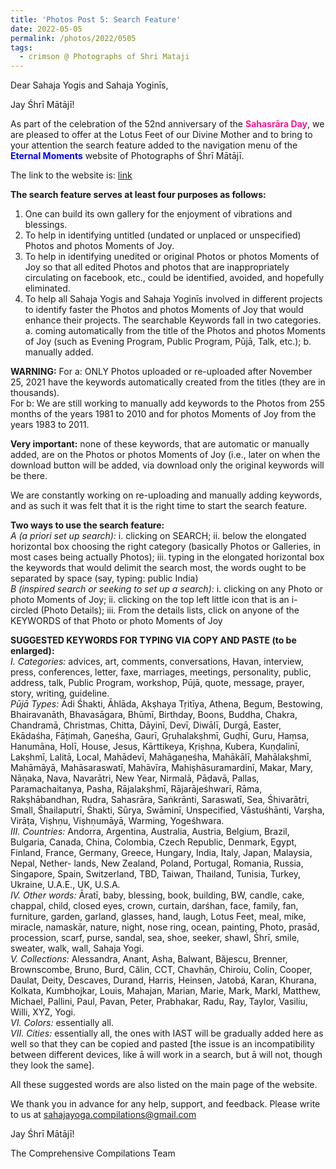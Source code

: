 ```yaml
---
title: 'Photos Post 5: Search Feature'
date: 2022-05-05
permalink: /photos/2022/0505
tags:
  - crimson @ Photographs of Shri Mataji
---
```


Dear Sahaja Yogis and Sahaja Yoginīs,

Jay Śhrī Mātājī!

As part of the celebration of the 52nd anniversary of the <font color="DeepPink"><b>Sahasrāra Day</b></font>, we are pleased to offer at the Lotus Feet of our Divine Mother and to bring to your attention the search feature added to the navigation menu of the <font color="blue"><b>Eternal Moments</b></font> website of Photographs of Śhrī Mātājī. 

The link to the website is: <a href="https://eternalmoments.smugmug.com/"> link</a>

<b>The search feature serves at least four purposes as follows:</b><br>
1. One can build its own gallery for the enjoyment of vibrations and blessings.<br>
2. To help in identifying untitled (undated or unplaced or unspecified) Photos and photos Moments of Joy.<br>
3. To help in identifying unedited or original Photos or photos Moments of Joy so that all edited Photos and photos that are inappropriately circulating on facebook, etc., could be identified, avoided, and hopefully eliminated.<br>
4. To help all Sahaja Yogis and Sahaja Yoginīs involved in different projects to identify faster the Photos and photos Moments of Joy that would enhance their projects.
The searchable Keywords fall in two categories.<br>
a. coming automatically from the title of the Photos and photos Moments of Joy (such as Evening Program, Public Program, Pūjā, Talk, etc.); 
b. manually added.

<b>WARNING:</b> 
For a: ONLY Photos uploaded or re-uploaded after November 25, 2021 have the keywords automatically created from the titles (they are in thousands).<br>
For b: We are still working to manually add keywords to the Photos from 255 months of the years 1981 to 2010 and for photos Moments of Joy from the years 1983 to 2011.

<b>Very important:</b> none of these keywords, that are automatic or manually added, are on the Photos or photos Moments of Joy (i.e., later on when the download button will be added, via download only the original keywords will be there.

We are constantly working on re-uploading and manually adding keywords, and as such it was felt that it is the right time to start the search feature.

<b>Two ways to use the search feature:</b><br>
<i>A (a priori set up search):</i> i. clicking on SEARCH; ii. below the elongated horizontal box choosing the right category (basically Photos or Galleries, in most cases being actually Photos); iii. typing in the elongated horizontal box the keywords that would delimit the search most, the words ought to be separated by space (say, typing: public India)<br>
<i>B (inspired search or seeking to set up a search):</i> i. clicking on any Photo or photo Moments of Joy; ii. clicking on the top left little icon that is an i-circled (Photo Details); iii. From the details lists, click on anyone of the KEYWORDS of that Photo or photo Moments of Joy

<b>SUGGESTED KEYWORDS FOR TYPING VIA COPY AND PASTE (to be enlarged):</b><br>
<i>I. Categories:</i> advices, art, comments, conversations, Havan, interview, press, conferences, letter, faxe, marriages, meetings, personality, public, address, talk, Public Program, workshop, Pūjā, quote, message, prayer, story, writing, guideline.<br>
<i>Pūjā Types:</i> Ādi Śhakti, Āhlāda, Akṣhaya Tṛitīya, Athena, Begum, Bestowing, Bhairavanāth, Bhavasāgara, Bhūmī, Birthday, Boons, Buddha, Chakra, Chandramā, Christmas, Chitta, Dāyinī, Devī, Diwālī, Durgā, Easter, Ekādaśha, Fāṭimah, Gaṇeśha, Gaurī, Gṛuhalakṣhmī, Guḍhī, Guru, Haṃsa, Hanumāna, Holī, House, Jesus, Kārttikeya, Kṛiṣhṇa, Kubera, Kuṇḍalinī, Lakṣhmī, Lalitā, Local, Mahādevī, Mahāgaṇeśha, Mahākālī, Mahālakṣhmī, Mahāmāyā, Mahāsaraswatī, Mahāvīra, Mahiṣhāsuramardinī, Makar, Mary, Nāṇaka, Nava, Navarātri, New Year, Nirmalā, Pāḍavā, Pallas, Paramachaitanya, Pasha, Rājalakṣhmī, Rājarājeśhwarī, Rāma, Rakṣhābandhan, Rudra, Sahasrāra, Saṅkrānti, Saraswatī, Sea, Śhivarātri, Small, Śhailaputrī, Śhakti, Sūrya, Swāminī, Unspecified, Vāstuśhānti, Varṣha, Virāṭa, Viṣhṇu, Viṣhṇumāyā, Warming, Yogeśhwara.<br>
<i>III. Countries:</i> Andorra, Argentina, Australia, Austria, Belgium, Brazil, Bulgaria, Canada, China, Colombia, Czech Republic, Denmark, Egypt, Finland, France, Germany, Greece, Hungary, India, Italy, Japan, Malaysia, Nepal, Nether- lands, New Zealand, Poland, Portugal, Romania, Russia, Singapore, Spain, Switzerland, TBD, Taiwan, Thailand, Tunisia, Turkey, Ukraine, U.A.E., UK, U.S.A.<br>
<i>IV. Other words:</i> Āratī, baby, blessing, book, building, BW, candle, cake, chappal, child, closed eyes, crown, curtain, darśhan, face, family, fan, furniture, garden, garland, glasses, hand, laugh, Lotus Feet, meal, mike, miracle, namaskār, nature, night, nose ring, ocean, painting, Photo, prasād, procession, scarf, purse, sandal, sea, shoe, seeker, shawl, Śhrī, smile, sweater, walk, wall, Sahaja Yogi.<br>
<i>V. Collections:</i> Alessandra, Anant, Asha, Balwant, Băjescu, Brenner, Brownscombe, Bruno, Burd, Călin, CCT, Chavhāṇ, Chiroiu, Colin, Cooper, Daulat, Deity, Descaves, Durand, Harris, Heinsen, Jatobá, Karan, Khurana, Kolkata, Kumbhojkar, Louis, Mahajan, Marian, Marie, Mark, Markl, Matthew, Michael, Pallini, Paul, Pavan, Peter, Prabhakar, Radu, Ray, Taylor, Vasiliu, Willi, XYZ, Yogi.<br>
<i>VI. Colors:</i> essentially all.<br>
<i>VII. Cities:</i> essentially all, the ones with IAST will be gradually added here as well so that they can be copied and pasted [the issue is an incompatibility between different devices, like ā will work in a search, but ā will not, though they look the same].

All these suggested words are also listed on the main page of the website.  

We thank you in advance for any help, support, and feedback. Please write to us at sahajayoga.compilations@gmail.com

Jay Śhrī Mātājī!

The Comprehensive Compilations Team